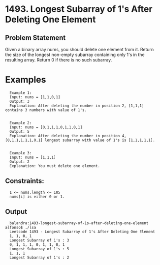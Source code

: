 # 1493. Longest Subarray of 1's After Deleting One Element

## Problem Statement

Given a binary array nums, you should delete one element from it.
Return the size of the longest non-empty subarray containing only 1's in the resulting array. Return 0 if there is no such subarray.

# Examples 

      Example 1:
      Input: nums = [1,1,0,1]
      Output: 3
      Explanation: After deleting the number in position 2, [1,1,1] contains 3 numbers with value of 1's.


      Example 2:
      Input: nums = [0,1,1,1,0,1,1,0,1]
      Output: 5
      Explanation: After deleting the number in position 4, [0,1,1,1,1,1,0,1] longest subarray with value of 1's is [1,1,1,1,1].

      
      Example 3:
      Input: nums = [1,1,1]
      Output: 2
      Explanation: You must delete one element.
 

## Constraints:

      1 <= nums.length <= 105
      nums[i] is either 0 or 1.

## Output

      balandra:1493-longest-subarray-of-1s-after-deleting-one-element alfonso$ ./lsa 
      Leetcode 1493 - Longest Subarray of 1's After Deleting One Element
      1, 1, 0, 1
      Longest Subarray of 1's : 3
      0, 1, 1, 1, 0, 1, 1, 0, 1
      Longest Subarray of 1's : 5
      1, 1, 1
      Longest Subarray of 1's : 2
